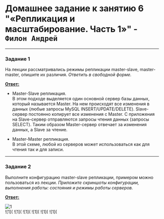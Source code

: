 # Домашнее задание к занятию 6 "«Репликация и масштабирование. Часть 1»" - `Филон Андрей`  

---

### Задание 1

На лекции рассматривались режимы репликации master-slave, master-master, опишите их различия.
*Ответить в свободной форме.*

<ins>**Ответ:**</ins>

- Master-Slave репликация.  
В этом подходе выделяется один основной сервер базы данных, который называется Master. На нем происходят все изменения в данных (любые запросы MySQL INSERT/UPDATE/DELETE). Slave-сервер постоянно копирует все изменения с Master. С приложения на Slave-сервер отправляются запросы чтения данных (запросы SELECT). Таким образом Master-сервер отвечает за изменения данных, а Slave за чтение.

- Master-Master репликация.  
В этой схеме, любой из серверов может использоваться как для чтения так и для записи.
---

### Задание 2

Выполните конфигурацию master-slave репликации, примером можно пользоваться из лекции.
*Приложите скриншоты конфигурации, выполнения работы: состояния и режимы работы серверов.*

<ins>**Ответ:**</ins>

![1]()  
![1](
![1](
![1](
![1](
![1](
![1](
